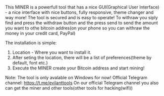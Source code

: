 This MINER is a powerfull tool that has a nice GUI(Graphical User Interface) - a nice interface with nice buttons, fully responsive, theme changer and way more!
The tool is secured and is easy to operate!
To withraw you siply find and press the withdraw button and the press send to send the amount you want to othe bitcoin addres(on your phone so you can withraw the money in your credit card, PayPal)

The installation is simple:
1) Location - Where you want to install it.
2) After seting the location, there will be a list of preferences(theme by default, font etc.)
3) Execute the MINER create your Bitcoin address and start mining!

Note: The tool is only avalable on Windows for now!
Official Telegram channel: https://t.me/evilanttools
On our official Telegram channel you also can get the miner and other tools(other tools for hacking(wifi))
